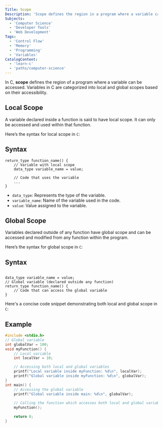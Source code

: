```yaml
---
Title: Scope
Description: 'Scope defines the region in a program where a variable can be accessed.'
Subjects:
  - 'Computer Science'
  - 'Developer Tools'
  - 'Web Development'
Tags:
  - 'Control Flow'
  - 'Memory'
  - 'Programming'
  - 'Variables'
CatalogContent:
  - 'learn-c'
  - 'paths/computer-science'
---
```


In C, **scope** defines the region of a program where a variable can be accessed. Variables in C are categorized into local and global scopes based on their accessibility.

## Local Scope 

A variable declared inside a function is said to have local scope. It can only be accessed and used within that function.

Here’s the syntax for local scope in `C`:

## Syntax

```pseudo
return_type function_name() {
    // Variable with local scope
    data_type variable_name = value;

    // Code that uses the variable
    ...
}
```
- `data_type`: Represents the type of the variable.
- `variable_name`: Name of the variable used in the code.
- `value`: Value assigned to the variable.

## Global Scope

Variables declared outside of any function have global scope and can be accessed and modified from any function within the program.

Here’s the syntax for global scope in `C`:

## Syntax

```pseudo

data_type variable_name = value;
// Global variable (declared outside any function)
return_type function_name() {
    // Code that can access the global variable
} 
```

Here's a concise code snippet demonstrating both local and global scope in `C`:

## Example

```c
#include <stdio.h>
// Global variable
int globalVar = 100;
void myFunction() {
    // Local variable
    int localVar = 10;

    // Accessing both local and global variables
    printf("Local variable inside myFunction: %d\n", localVar);
    printf("Global variable inside myFunction: %d\n", globalVar);
}
int main() {
    // Accessing the global variable
    printf("Global variable inside main: %d\n", globalVar);
    
    // Calling the function which accesses both local and global variables
    myFunction();
    
    return 0;
}
```
